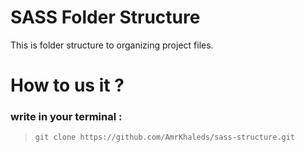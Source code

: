 # SASS Folder Structure
This is folder structure to organizing project files.

# How to us it ?
### write in your terminal :

> ```git clone https://github.com/AmrKhaleds/sass-structure.git```
